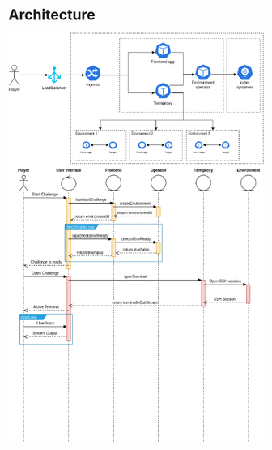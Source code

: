 # Architecture
![Kubernetes overview](diagrams/k8s-overview.png)
![Start challenge sequence diagram](diagrams/start-challenge-seq-diagram.png)
